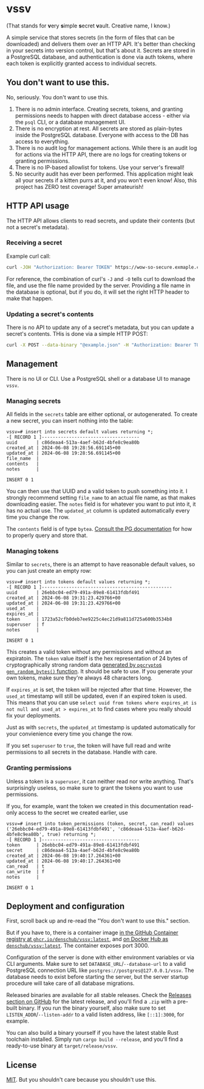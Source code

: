 # vssv

(That stands for **v**ery **s**imple **s**ecret **v**ault. Creative name, I know.)

A simple service that stores secrets (in the form of files that can be downloaded) and delivers them over an HTTP API. It's better than checking in your secrets into version control, but that's about it. Secrets are stored in a PostgreSQL database, and authentication is done via auth tokens, where each token is explicitly granted access to individual secrets.

## You don't want to use this.

No, seriously. You don't want to use this.

1. There is no admin interface. Creating secrets, tokens, and granting permissions needs to happen with direct database access - either via the `psql` CLI, or a database management UI.
2. There is no encryption at rest. All secrets are stored as plain-bytes inside the PostgreSQL database. Everyone with access to the DB has access to everything.
3. There is no audit log for management actions. While there is an audit log for actions via the HTTP API, there are no logs for creating tokens or granting permissions.
4. There is no IP-based allowlist for tokens. Use your server's firewall!
5. No security audit has ever been performed. This application might leak all your secrets if a kitten purrs at it, and you won't even know! Also, this project has ZERO test coverage! Super amateurish!

## HTTP API usage

The HTTP API allows clients to read secrets, and update their contents (but not a secret's metadata).

### Receiving a secret

Example curl call:

```sh
curl -JOH "Authorization: Bearer TOKEN" https://wow-so-secure.exmaple.com/secret/UUID
```

For reference, the combination of curl's `-J` and `-O` tells curl to download the file, and use the file name provided by the server. Providing a file name in the database is optional, but if you do, it will set the right HTTP header to make that happen.

### Updating a secret's contents

There is no API to update any of a secret's metadata, but you can update a secret's contents. THis is done via a simple HTTP POST:

```sh
curl -X POST --data-binary "@example.json" -H "Authorization: Bearer TOKEN" http://localhost:3000/secret/UUID/contents
```

## Management

There is no UI or CLI. Use a PostgreSQL shell or a database UI to manage `vssv`.

### Managing secrets

All fields in the `secrets` table are either optional, or autogenerated. To create a new secret, you can insert nothing into the table:

```
vssv=# insert into secrets default values returning *;
-[ RECORD 1 ]------------------------------------
uuid       | c86deaa4-513a-4aef-b62d-4bfe8c9ea80b
created_at | 2024-06-08 19:28:56.691145+00
updated_at | 2024-06-08 19:28:56.691145+00
file_name  |
contents   |
notes      |

INSERT 0 1
```

You can then use that UUID and a valid token to push something into it. I strongly recommend setting `file_name` to an actual file name, as that makes downloading easier. The `notes` field is for whatever you want to put into it, it has no actual use. The `updated_at` column is updated automatically every time you change the row.

The `contents` field is of type `bytea`. [Consult the PG documentation](https://www.postgresql.org/docs/current/datatype-binary.html) for how to properly query and store that.

### Managing tokens

Similar to `secrets`, there is an attempt to have reasonable default values, so you can just create an empty row:

```
vssv=# insert into tokens default values returning *;
-[ RECORD 1 ]------------------------------------------------
uuid       | 26ebbc04-ed79-491a-89e8-61413fdbf491
created_at | 2024-06-08 19:31:23.429766+00
updated_at | 2024-06-08 19:31:23.429766+00
used_at    |
expires_at |
token      | 1723a52cfb0deb7ee9225c4ec21d9a811d725a600b3534b8
superuser  | f
notes      |

INSERT 0 1
```

This creates a valid token without any permissions and without an expiratoin. The `token` value itself is the hex representation of 24 bytes of cryptographically strong random data [generated by `pgcrypto`s `gen_random_bytes()` function](https://www.postgresql.org/docs/current/pgcrypto.html#PGCRYPTO-RANDOM-DATA-FUNCS). It should be safe to use. If you generate your own tokens, make sure they're always 48 characters long.

If `expires_at` is set, the token will be rejected after that time. However, the `used_at` timestamp will still be updated, even if an expired token is used. This means that you can use `select uuid from tokens where expires_at is not null and used_at > expires_at` to find cases where you really should fix your deployments.

Just as with `secrets`, the `updated_at` timestamp is updated automatically for your convienience every time you change the row.

If you set `superuser` to `true`, the token will have full read and write permissions to all secrets in the database. Handle with care.

### Granting permissions

Unless a token is a `superuser`, it can neither read nor write anything. That's surprisingly useless, so make sure to grant the tokens you want to use permissions.

If you, for example, want the token we created in this documentation read-only access to the secret we created earlier, use

```
vssv=# insert into token_permissions (token, secret, can_read) values ('26ebbc04-ed79-491a-89e8-61413fdbf491', 'c86deaa4-513a-4aef-b62d-4bfe8c9ea80b', true) returning *;
-[ RECORD 1 ]------------------------------------
token      | 26ebbc04-ed79-491a-89e8-61413fdbf491
secret     | c86deaa4-513a-4aef-b62d-4bfe8c9ea80b
created_at | 2024-06-08 19:40:17.264361+00
updated_at | 2024-06-08 19:40:17.264361+00
can_read   | t
can_write  | f
notes      |

INSERT 0 1
```

## Deployment and configuration

First, scroll back up and re-read the "You don't want to use this." section.

But if you have to, there is a container image [in the GitHub Container registry at `ghcr.io/denschub/vssv:latest`](https://github.com/denschub/vssv/pkgs/container/vssv), and [on Docker Hub as `denschub/vssv:latest`](https://hub.docker.com/repository/docker/denschub/vssv/general). The container exposes port 3000.

Configuration of the server is done with either environment variables or via CLI arguments. Make sure to set `DATABASE_URL`/`--database-url` to a valid PostgreSQL connection URL like `postgres://postgres@127.0.0.1/vssv`. The database needs to exist before starting the server, but the server startup procedure will take care of all database migrations.

Released binaries are available for all stable releases. Check the [Releases section on GitHub](https://github.com/denschub/vssv/releases) for the latest release, and you'll find a `.zip` with a pre-built binary. If you run the binary yourself, also make sure to set `LISTEN_ADDR`/`--listen-addr` to a valid listen address, like `[::1]:3000`, for example.

You can also build a binary yourself if you have the latest stable Rust toolchain installed. Simply run `cargo build --release`, and you'll find a ready-to-use binary at `target/release/vssv`.

## License

[MIT](/LICENSE). But you shouldn't care because you shouldn't use this.
